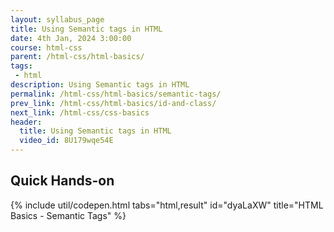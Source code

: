 ```yaml
---
layout: syllabus_page
title: Using Semantic tags in HTML
date: 4th Jan, 2024 3:00:00
course: html-css
parent: /html-css/html-basics/
tags:
 - html
description: Using Semantic tags in HTML
permalink: /html-css/html-basics/semantic-tags/
prev_link: /html-css/html-basics/id-and-class/
next_link: /html-css/css-basics
header:
  title: Using Semantic tags in HTML
  video_id: 8U179wqe54E
---
```


## Quick Hands-on

{% include util/codepen.html tabs="html,result" id="dyaLaXW" title="HTML Basics - Semantic Tags"  %}
